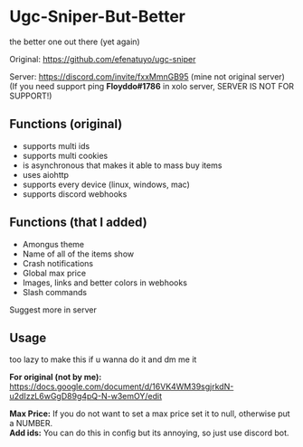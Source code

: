 # Ugc-Sniper-But-Better
the better one out there (yet again) 

Original: https://github.com/efenatuyo/ugc-sniper  

Server: https://discord.com/invite/fxxMmnGB95 (mine not original server)  
(If you need support ping **Floyddo#1786** in xolo server, SERVER IS NOT FOR SUPPORT!)  

## Functions (original)
- supports multi ids
- supports multi cookies
- is asynchronous that makes it able to mass buy items
- uses aiohttp
- supports every device (linux, windows, mac)
- supports discord webhooks

## Functions (that I added)
- Amongus theme
- Name of all of the items show
- Crash notifications
- Global max price
- Images, links and better colors in webhooks
- Slash commands

Suggest more in server
## Usage
too lazy to make this if u wanna do it and dm me it  

**For original (not by me):** https://docs.google.com/document/d/16VK4WM39sgjrkdN-u2dIzzL6wGgD89g4pQ-N-w3emOY/edit  

**Max Price:** If you do not want to set a max price set it to null, otherwise put a NUMBER.   
**Add ids:** You can do this in config but its annoying, so just use discord bot.   
